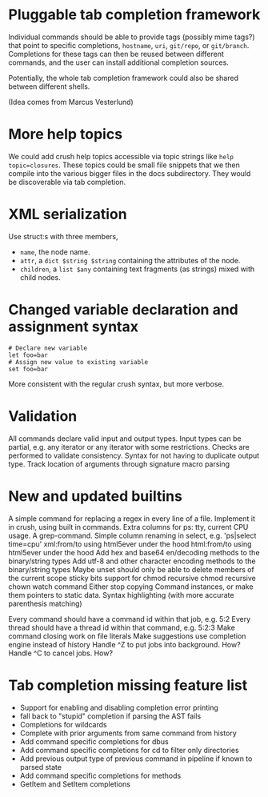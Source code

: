 # Pluggable tab completion framework

Individual commands should be able to provide tags (possibly mime tags?)
that point to specific completions, `hostname`, `uri`, `git/repo`, or `git/branch`.
Completions for these tags can then be reused between different commands, and the 
user can install additional completion sources.

Potentially, the whole tab completion framework could also be shared between
different shells.

(Idea comes from Marcus Vesterlund)

# More help topics

We could add crush help topics accessible via topic strings like `help topic=closures`.
These topics could be small file snippets that we then compile into the various bigger files in the
docs subdirectory. They would be discoverable via tab completion.

# XML serialization

Use struct:s with three members,

* `name`, the node name.
* `attr`, a `dict $string $string` containing the attributes of the node.
* `children`, a `list $any` containing text fragments (as strings) mixed with child nodes.

# Changed variable declaration and assignment syntax

```
# Declare new variable
let foo=bar
# Assign new value to existing variable
set foo=bar
```

More consistent with the regular crush syntax, but more verbose.

# Validation

All commands declare valid input and output types.
Input types can be partial, e.g. any iterator or any iterator with some restrictions.
Checks are performed to validate consistency.
Syntax for not having to duplicate output type.
Track location of arguments through signature macro parsing

# New and updated builtins

A simple command for replacing a regex in every line of a file. Implement it in crush, using built in commands.
Extra columns for ps: tty, current CPU usage.
A grep-command.
Simple column renaming in select, e.g. 'ps|select time=cpu'
xml:from/to using html5ever under the hood
html:from/to using html5ever under the hood
Add hex and base64 en/decoding methods to the binary/string types
Add utf-8 and other character encoding methods to the binary/string types
Maybe unset should only be able to delete members of the current scope
sticky bits support for chmod
recursive chmod
recursive chown
watch command
Either stop copying Command instances, or make them pointers to static data.
Syntax highlighting (with more accurate parenthesis matching)

Every command should have a command id within that job, e.g. 5:2
Every thread should have a thread id within that command, e.g. 5:2:3
Make command closing work on file literals
Make suggestions use completion engine instead of history
Handle ^Z to put jobs into background. How?
Handle ^C to cancel jobs. How?

# Tab completion missing feature list

* Support for enabling and disabling completion error printing
* fall back to "stupid" completion if parsing the AST fails
* Completions for wildcards
* Complete with prior arguments from same command from history
* Add command specific completions for dbus
* Add command specific completions for cd to filter only directories
* Add previous output type of previous command in pipeline if known to parsed state
* Add command specific completions for methods
* GetItem and SetItem completions
